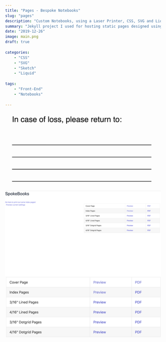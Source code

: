 ```yaml
---
title: "Pages - Bespoke Notebooks"
slug: "pages"
description: "Custom Notebooks, using a Laser Printer, CSS, SVG and Liquid."
summary: "Jekyll project I used for hosting static pages designed using CSS, SVG, and Liquid templates, enabling me to create pixel-perfect printed renditions of various page designs (lined, dot-grid) for the SpokeBooks project."
date: "2019-12-26"
image: main.png
draft: true

categories:
    - "CSS"
    - "SVG"
    - "Sketch"
    - "Liquid"

tags:
    - "Front-End"
    - "Notebooks"

---
```


![Pages](pages.png)![Options](options.png)![Types](types.png)
